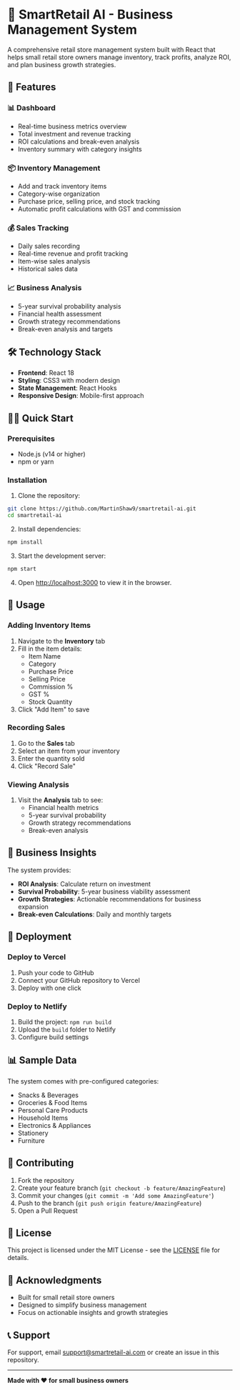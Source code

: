 # 🏪 SmartRetail AI - Business Management System

A comprehensive retail store management system built with React that helps small retail store owners manage inventory, track profits, analyze ROI, and plan business growth strategies.

## 🚀 Features

### 📊 Dashboard
- Real-time business metrics overview
- Total investment and revenue tracking
- ROI calculations and break-even analysis
- Inventory summary with category insights

### 📦 Inventory Management
- Add and track inventory items
- Category-wise organization
- Purchase price, selling price, and stock tracking
- Automatic profit calculations with GST and commission

### 💰 Sales Tracking
- Daily sales recording
- Real-time revenue and profit tracking
- Item-wise sales analysis
- Historical sales data

### 📈 Business Analysis
- 5-year survival probability analysis
- Financial health assessment
- Growth strategy recommendations
- Break-even analysis and targets

## 🛠️ Technology Stack

- **Frontend**: React 18
- **Styling**: CSS3 with modern design
- **State Management**: React Hooks
- **Responsive Design**: Mobile-first approach

## 🏃‍♂️ Quick Start

### Prerequisites
- Node.js (v14 or higher)
- npm or yarn

### Installation

1. Clone the repository:
```bash
git clone https://github.com/MartinShaw9/smartretail-ai.git
cd smartretail-ai
```

2. Install dependencies:
```bash
npm install
```

3. Start the development server:
```bash
npm start
```

4. Open [http://localhost:3000](http://localhost:3000) to view it in the browser.

## 📱 Usage

### Adding Inventory Items
1. Navigate to the **Inventory** tab
2. Fill in the item details:
   - Item Name
   - Category
   - Purchase Price
   - Selling Price
   - Commission %
   - GST %
   - Stock Quantity
3. Click "Add Item" to save

### Recording Sales
1. Go to the **Sales** tab
2. Select an item from your inventory
3. Enter the quantity sold
4. Click "Record Sale"

### Viewing Analysis
1. Visit the **Analysis** tab to see:
   - Financial health metrics
   - 5-year survival probability
   - Growth strategy recommendations
   - Break-even analysis

## 🎯 Business Insights

The system provides:
- **ROI Analysis**: Calculate return on investment
- **Survival Probability**: 5-year business viability assessment
- **Growth Strategies**: Actionable recommendations for business expansion
- **Break-even Calculations**: Daily and monthly targets

## 🚀 Deployment

### Deploy to Vercel
1. Push your code to GitHub
2. Connect your GitHub repository to Vercel
3. Deploy with one click

### Deploy to Netlify
1. Build the project: `npm run build`
2. Upload the `build` folder to Netlify
3. Configure build settings

## 📊 Sample Data

The system comes with pre-configured categories:
- Snacks & Beverages
- Groceries & Food Items
- Personal Care Products
- Household Items
- Electronics & Appliances
- Stationery
- Furniture

## 🤝 Contributing

1. Fork the repository
2. Create your feature branch (`git checkout -b feature/AmazingFeature`)
3. Commit your changes (`git commit -m 'Add some AmazingFeature'`)
4. Push to the branch (`git push origin feature/AmazingFeature`)
5. Open a Pull Request

## 📄 License

This project is licensed under the MIT License - see the [LICENSE](LICENSE) file for details.

## 🙏 Acknowledgments

- Built for small retail store owners
- Designed to simplify business management
- Focus on actionable insights and growth strategies

## 📞 Support

For support, email support@smartretail-ai.com or create an issue in this repository.

---

**Made with ❤️ for small business owners**